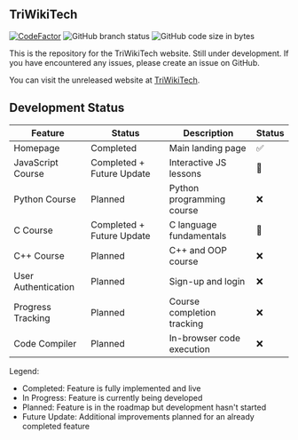 ## TriWikiTech

[![CodeFactor](https://www.codefactor.io/repository/github/stawa/triwikitech/badge)](https://www.codefactor.io/repository/github/stawa/triwikitech)
![GitHub branch status](https://img.shields.io/github/checks-status/stawa/TriWikiTech/dev?logo=github)
![GitHub code size in bytes](https://img.shields.io/github/languages/code-size/stawa/TriWikiTech?logo=github)

This is the repository for the TriWikiTech website. Still under development. If you have encountered any issues, please create an issue on GitHub.

You can visit the unreleased website at [TriWikiTech](https://beta.triwikitech.com).

## Development Status

| Feature             | Status                    | Description                | Status |
| ------------------- | ------------------------- | -------------------------- | ------ |
| Homepage            | Completed                 | Main landing page          | ✅     |
| JavaScript Course   | Completed + Future Update | Interactive JS lessons     | 🔄     |
| Python Course       | Planned                   | Python programming course  | ❌     |
| C Course            | Completed + Future Update | C language fundamentals    | 🔄     |
| C++ Course          | Planned                   | C++ and OOP course         | ❌     |
| User Authentication | Planned                   | Sign-up and login          | ❌     |
| Progress Tracking   | Planned                   | Course completion tracking | ❌     |
| Code Compiler       | Planned                   | In-browser code execution  | ❌     |

Legend:

- Completed: Feature is fully implemented and live
- In Progress: Feature is currently being developed
- Planned: Feature is in the roadmap but development hasn't started
- Future Update: Additional improvements planned for an already completed feature
